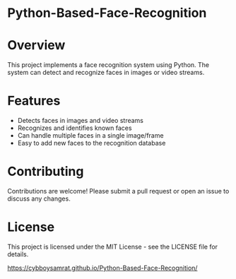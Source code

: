 # Python-Based-Face-Recognition

# Overview

This project implements a face recognition system using Python. The system can detect and recognize faces in images or video streams.

# Features
* Detects faces in images and video streams
* Recognizes and identifies known faces
* Can handle multiple faces in a single image/frame
* Easy to add new faces to the recognition database

# Contributing

Contributions are welcome! Please submit a pull request or open an issue to discuss any changes.

# License
This project is licensed under the MIT License - see the LICENSE file for details.

https://cybboysamrat.github.io/Python-Based-Face-Recognition/
